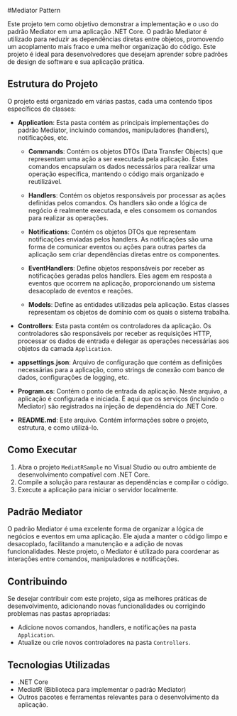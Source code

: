 #Mediator Pattern

Este projeto tem como objetivo demonstrar a implementação e o uso do padrão Mediator em uma aplicação .NET Core. O padrão Mediator é utilizado para reduzir as dependências diretas entre objetos, promovendo um acoplamento mais fraco e uma melhor organização do código. Este projeto é ideal para desenvolvedores que desejam aprender sobre padrões de design de software e sua aplicação prática.

## Estrutura do Projeto

O projeto está organizado em várias pastas, cada uma contendo tipos específicos de classes:

- **Application**: Esta pasta contém as principais implementações do padrão Mediator, incluindo comandos, manipuladores (handlers), notificações, etc.

  - **Commands**: Contém os objetos DTOs (Data Transfer Objects) que representam uma ação a ser executada pela aplicação. Estes comandos encapsulam os dados necessários para realizar uma operação específica, mantendo o código mais organizado e reutilizável.
  
  - **Handlers**: Contém os objetos responsáveis por processar as ações definidas pelos comandos. Os handlers são onde a lógica de negócio é realmente executada, e eles consomem os comandos para realizar as operações.

  - **Notifications**: Contém os objetos DTOs que representam notificações enviadas pelos handlers. As notificações são uma forma de comunicar eventos ou ações para outras partes da aplicação sem criar dependências diretas entre os componentes.

  - **EventHandlers**: Define objetos responsáveis por receber as notificações geradas pelos handlers. Eles agem em resposta a eventos que ocorrem na aplicação, proporcionando um sistema desacoplado de eventos e reações.

  - **Models**: Define as entidades utilizadas pela aplicação. Estas classes representam os objetos de domínio com os quais o sistema trabalha.

- **Controllers**: Esta pasta contém os controladores da aplicação. Os controladores são responsáveis por receber as requisições HTTP, processar os dados de entrada e delegar as operações necessárias aos objetos da camada `Application`.

- **appsettings.json**: Arquivo de configuração que contém as definições necessárias para a aplicação, como strings de conexão com banco de dados, configurações de logging, etc.

- **Program.cs**: Contém o ponto de entrada da aplicação. Neste arquivo, a aplicação é configurada e iniciada. É aqui que os serviços (incluindo o Mediator) são registrados na injeção de dependência do .NET Core.

- **README.md**: Este arquivo. Contém informações sobre o projeto, estrutura, e como utilizá-lo.

## Como Executar

1. Abra o projeto `MediatRSample` no Visual Studio ou outro ambiente de desenvolvimento compatível com .NET Core.
2. Compile a solução para restaurar as dependências e compilar o código.
3. Execute a aplicação para iniciar o servidor localmente.

## Padrão Mediator

O padrão Mediator é uma excelente forma de organizar a lógica de negócios e eventos em uma aplicação. Ele ajuda a manter o código limpo e desacoplado, facilitando a manutenção e a adição de novas funcionalidades. Neste projeto, o Mediator é utilizado para coordenar as interações entre comandos, manipuladores e notificações.

## Contribuindo

Se desejar contribuir com este projeto, siga as melhores práticas de desenvolvimento, adicionando novas funcionalidades ou corrigindo problemas nas pastas apropriadas:

- Adicione novos comandos, handlers, e notificações na pasta `Application`.
- Atualize ou crie novos controladores na pasta `Controllers`.

## Tecnologias Utilizadas

- .NET Core
- MediatR (Biblioteca para implementar o padrão Mediator)
- Outros pacotes e ferramentas relevantes para o desenvolvimento da aplicação.
